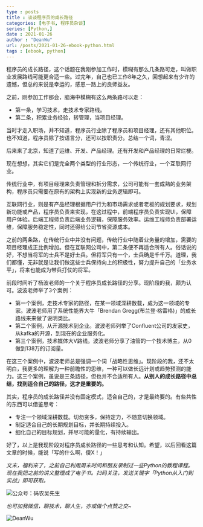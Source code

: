 ```yaml
---
type : posts
title : 谈谈程序员的成长路径
categories: [电子书, 程序员杂谈] 
series: [Python,]
date : 2021-01-26
author : "DeanWu"
url: /posts/2021-01-26-ebook-python.html 
tags : [ebook, python]
---
```


程序员的成长路径，这个话题在我刚参加工作时，模糊有那么几条路可走，叫做职业发展路线可能更合适一些。过完年，自己也已工作8年之久，回想起来有少许的遗憾，但总的来说是幸运的，感恩一路上的良师益友。

之前，刚参加工作那会，脑海中模糊有这么两条路可以走：

- 第一条，学习技术，走技术专家路线。
- 第二条，积累业务经验，转管理，当项目经理。

当时才走入职场，并不知道，程序员行业除了程序员和项目经理，还有其他职位。也不知道，程序员除了按语言分，还可以按职责分。总结一个词，青涩。

后来来了北京，知道了运维、开发、产品经理。还有开发和产品经理的日常烂梗。

现在想想，其实它们是完全两个类型的行业形态，一个传统行业，一个互联网行业。

传统行业中，有项目经理来负责管理和拆分需求，公司可能有一套成熟的业务架构，程序员只需要在原有的架构上实现新的业务逻辑即可。

互联网行业，则是有产品经理根据用户行为和市场需求或者老板的规划要求，规划新功能或产品，程序员负责来实现，在这过程中，前端程序员负责实现UI，保障用户体验。后端工程师负责后端业务逻辑，保障服务效率。运维工程师负责部署运维，保障服务稳定性，同时还得给公司节省资源成本。

之前的两条路，在传统行业中并没有问题，传统行业中随着业务量的增加，需要的项目经理成正比例增加。但在互联网公司中，第二条便不再适合所有人。俗话说的好，不想当将军的士兵不是好士兵。但将军只有一个，士兵确是千千万。道理，我们都懂，无非就是让我们做这些士兵保持向上的积极性，努力提升自己的「业务水平」，将来也能成为带兵打仗的将军。

前段时间听了杨波老师的一个关于程序员成长路径的分享。现阶段的我，颇为认可。波波老师举了3个案例：

- 第一个案例，走技术专家的路径，在某一领域深耕数载，成为这一领域的专家。波波老师用了系统性能界大牛「Brendan Gregg(布兰登·格雷格)」的成长路线来来做了说明类比。
- 第二个案例，从开源技术到企业。波波老师列举了Confluent公司的发家史，从kafka的开源，到现在的企业服务化。
- 第三个案例，技术媒体大V路线。波波老师分享了油管的一个技术博主，从0做到138万的订阅量。

在这三个案例中，波波老师总是强调一个词「战略性思维」。现阶段的我，还不太明白，我更多的理解为一种前瞻性的思维，一种可以做长远计划或趋势预测的能力。这三个案例，虽说是三条路径，但也并不合适所有人。**从别人的成长路径中总结，找到适合自己的路径，这才是重要的。**

其实，程序员的成长路径并没有固定模式，适合自己的，才是最终要的。有些共性的东西可以借鉴思考：

- 专注一个领域深耕数载。切勿贪多，保持定力，不随意切换领域。
- 制定适合自己的长期规划目标，并长期持续投入。
- 细化自己的目标规划，并尽可能的量化，有持续输出。


好了，以上是我现阶段对程序员成长路径的一些思考和认知。希望，以后回看这篇文章的时候，能说「写的什么啊，傻X！」

*文末，福利来了，之前自己利用周末时间和朋友录制过一些Python的教程课程。现在我把之前的讲义整理成了电子书。扫码关注，发送关键字「Python从入门到实战」即可获取。*


![公众号：码农吴先生](https://gitee.com/pylixm/picture/raw/master/2021-1-31/1612070599145-qrcode_for_gh_b8bb5aa4c568_258.jpg)


*也可加我微信，聊技术，聊人生，亦或做个点赞之交~*


![DeanWu](https://gitee.com/pylixm/picture/raw/master/2021-1-31/1612070712650-DeanWu.jpeg)

